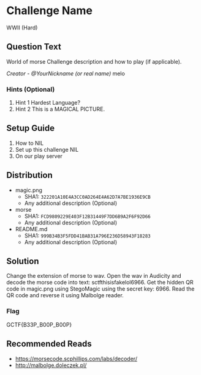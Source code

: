 # Challenge Name
WWII (Hard)
## Question Text
World of morse
Challenge description and how to play (if applicable).

*Creator - @YourNickname (or real name)*
melo
### Hints (Optional)
1. Hint 1
Hardest Language?
2. Hint 2 
This is a MAGICAL PICTURE.
## Setup Guide
1. How to
NIL
2. Set up this challenge
NIL
3. On our play server

## Distribution
- magic.png
    - SHA1: `322201A10E4A3CC0AD264E4A62D7A7BE1936E9CB`
    - Any additional description (Optional)
- morse
    - SHA1: `FCD9809229E403F12B31449F7DD6B9A2F6F92D66`
    - Any additional description (Optional)
- README.md
    - SHA1: `999B34B3F5FDD41BAB31A796E236D58943F18283`
    - Any additional description (Optional)

## Solution
Change the extension of morse to wav. Open the wav in Audicity and decode the morse code into text: sctfthisisfakelol6966. Get the hidden QR code in magic.png using StegoMagic using the secret key: 6966. Read the QR code and reverse it using Malbolge reader.  
### Flag
GCTF{B33P_B00P_B00P}

## Recommended Reads
* https://morsecode.scphillips.com/labs/decoder/
* http://malbolge.doleczek.pl/

